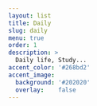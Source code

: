 ```yaml
---
layout: list
title: Daily
slug: daily
menu: true
order: 1
description: >
  Daily life, Study...
accent_color: '#268bd2'
accent_image:
  background: '#202020'
  overlay:    false
---
```

